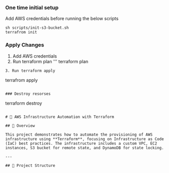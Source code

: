 ### One time initial setup
Add AWS credentials before running the below scripts
```
sh scripts/init-s3-bucket.sh
terrafrom init
```

### Apply Changes
1. Add AWS credentials
2. Run terraform plan
'''
terraform plan
```
3. Run terraform apply
```
terrafrom apply
```

### Destroy resorses
```
terraform destroy
```

# 🚀 AWS Infrastructure Automation with Terraform

## 📌 Overview

This project demonstrates how to automate the provisioning of AWS infrastructure using **Terraform**, focusing on Infrastructure as Code (IaC) best practices. The infrastructure includes a custom VPC, EC2 instances, S3 bucket for remote state, and DynamoDB for state locking.

---

## 📁 Project Structure

